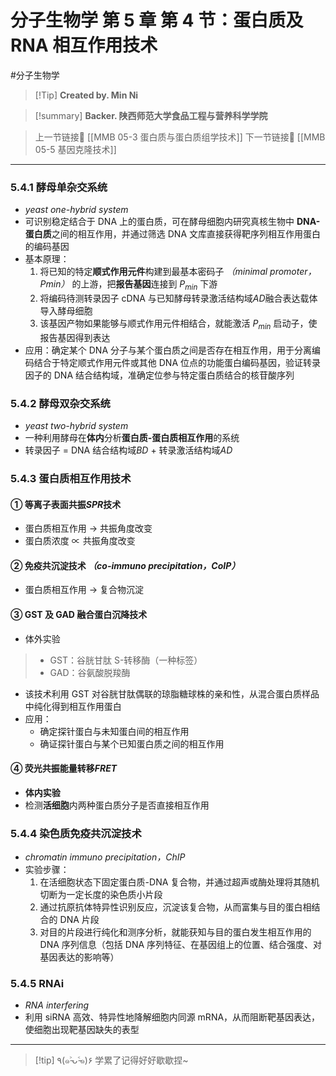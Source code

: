 # 分子生物学 第 5 章 第 4 节：蛋白质及 RNA 相互作用技术
#分子生物学  


> [!Tip] **Created by. Min Ni**

> [!summary] **Backer. 陕西师范大学食品工程与营养科学学院**

> 上一节链接🔗 [[MMB 05-3 蛋白质与蛋白质组学技术]]
> 下一节链接🔗 [[MMB 05-5 基因克隆技术]]

---
### 5.4.1 酵母单杂交系统
- *yeast one-hybrid system*
- 可识别稳定结合于 DNA 上的蛋白质，可在酵母细胞内研究真核生物中 **DNA-蛋白质**之间的相互作用，并通过筛选 DNA 文库直接获得靶序列相互作用蛋白的编码基因
- 基本原理：
	1. 将已知的特定**顺式作用元件**构建到最基本密码子 *（minimal promoter，Pmin）* 的上游，把**报告基因**连接到 $P_{min}$ 下游
	2. 将编码待测转录因子 cDNA 与已知酵母转录激活结构域*AD*融合表达载体导入酵母细胞
	3. 该基因产物如果能够与顺式作用元件相结合，就能激活 $P_{min}$ 启动子，使报告基因得到表达
- 应用：确定某个 DNA 分子与某个蛋白质之间是否存在相互作用，用于分离编码结合于特定顺式作用元件或其他 DNA 位点的功能蛋白编码基因，验证转录因子的 DNA 结合结构域，准确定位参与特定蛋白质结合的核苷酸序列

### 5.4.2 酵母双杂交系统
- *yeast two-hybrid system*
- 一种利用酵母在**体内**分析**蛋白质-蛋白质相互作用**的系统
- 转录因子 = DNA 结合结构域*BD* + 转录激活结构域*AD*

### 5.4.3 蛋白质相互作用技术
#### ① 等离子表面共振*SPR*技术
- 蛋白质相互作用 → 共振角度改变 
- 蛋白质浓度 $\propto$ 共振角度改变
#### ② 免疫共沉淀技术 *（co-immuno precipitation，CoIP）*
- 蛋白质相互作用 → 复合物沉淀
#### ③ GST 及 GAD 融合蛋白沉降技术
- 体外实验

> - GST：谷胱甘肽 S-转移酶（一种标签）
> - GAD：谷氨酸脱羧酶

- 该技术利用 GST 对谷胱甘肽偶联的琼脂糖球株的亲和性，从混合蛋白质样品中纯化得到相互作用蛋白
- 应用：
	- 确定探针蛋白与未知蛋白间的相互作用
	- 确证探针蛋白与某个已知蛋白质之间的相互作用
#### ④ 荧光共振能量转移*FRET*
- **体内实验**
- 检测**活细胞**内两种蛋白质分子是否直接相互作用

### 5.4.4 染色质免疫共沉淀技术
- *chromatin immuno precipitation，ChIP*
- 实验步骤：
	1. 在活细胞状态下固定蛋白质-DNA 复合物，并通过超声或酶处理将其随机切断为一定长度的染色质小片段
	2. 通过抗原抗体特异性识别反应，沉淀该复合物，从而富集与目的蛋白相结合的 DNA 片段
	3. 对目的片段进行纯化和测序分析，就能获知与目的蛋白发生相互作用的 DNA 序列信息（包括 DNA 序列特征、在基因组上的位置、结合强度、对基因表达的影响等）

### 5.4.5 RNAi
- *RNA interfering*
- 利用 siRNA 高效、特异性地降解细胞内同源 mRNA，从而阻断靶基因表达，使细胞出现靶基因缺失的表型

---
> [!tip] ٩(๑˃̵ᴗ˂̵๑)۶ 学累了记得好好歇歇捏~
